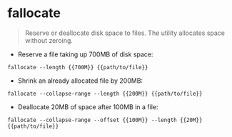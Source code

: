 # fallocate 

> Reserve or deallocate disk space to files.
> The utility allocates space without zeroing.

- Reserve a file taking up 700MB of disk space:

`fallocate --length {{700M}} {{path/to/file}}`

- Shrink an already allocated file by 200MB:

`fallocate --collapse-range --length {{200M}} {{path/to/file}}`

- Deallocate 20MB of space after 100MB in a file:

`fallocate --collapse-range --offset {{100M}} --length {{20M}} {{path/to/file}}`
